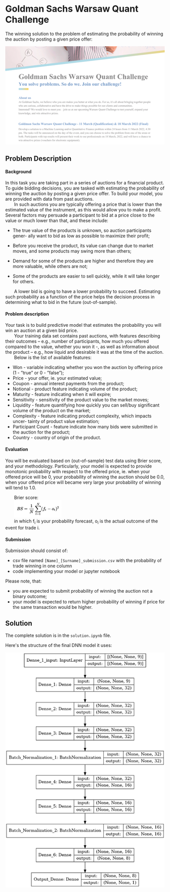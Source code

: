 # Goldman Sachs Warsaw Quant Challenge
The winning solution to the problem of estimating the probability of winning the auction by posting a given price offer:

<img src='img/quant.png'>

## Problem Description

#### Background
In this task you are taking part in a series of auctions for a financial product.
To guide bidding decisions, you are tasked with estimating the probability of
winning the auction by posting a given price offer. To build your model, you
are provided with data from past auctions.<br>
&emsp;&emsp;In such auctions you are typically offering a price that is lower than the
estimated value of the instrument, as this would allow you to make a profit.
Several factors may persuade a participant to bid at a price close to the value
or much lower than that, and these include:

* The true value of the products is unknown, so auction participants gener-
ally want to bid as low as possible to maximize their profit;

* Before you receive the product, its value can change due to market moves,
and some products may swing more than others;

* Demand for some of the products are higher and therefore they are more
valuable, while others are not;

* Some of the products are easier to sell quickly, while it will take longer for
others.

&emsp;&emsp;A lower bid is going to have a lower probability to succeed. Estimating such
probability as a function of the price helps the decision process in determining
what to bid in the future (out-of-sample).

#### Problem description
Your task is to build predictive model that estimates the probability you will
win an auction at a given bid price.<br>
&emsp;&emsp;Your training data set contains past auctions, with features describing their
outcomes – e.g., number of participants, how much you offered compared to the
value, whether you won it -, as well as information about the product – e.g.,
how liquid and desirable it was at the time of the auction.<br>
&emsp;&emsp;Below is the list of available features:
* Won - variable indicating whether you won the auction by offering price
(1 - ”true” or 0 - ”false”);
* Price - your offer, ie. your estimated value;
* Coupon - annual interest payments from the product;
* Notional - product feature indicating volume of the product;
* Maturity - feature indicating when it will expire;
* Sensitivity - sensitivity of the product value to the market moves;
* Liquidity - feature quantifying how quickly you can sell/buy significant
volume of the product on the market;
* Complexity - feature indicating product complexity, which impacts uncer-
tainty of product value estimation;
* Participant Count - feature indicate how many bids were submitted in the
auction for the product;
* Country - country of origin of the product.

#### Evaluation
You will be evaluated based on (out-of-sample) test data using Brier score, and
your methodology. Particularly, your model is expected to provide monotonic
probability with respect to the offered price, ie. when your offered price will
be 0, your probability of winning the auction should be 0.0, when your offered
price will became very large your probability of winning will tend to 1.0.<br>

&emsp;&emsp;Brier score: <br>
&emsp;&emsp;<img src='img/brier-score.png' width=150px> <br>
&emsp;&emsp;in which f<sub>i</sub> is your probability forecast, o<sub>i</sub> is the actual outcome of the event for trade i.

#### Submission
Submission should consist of:
* csv file named `[Name]_[Surname]_submission.csv` with the probability of
trade winning in one column
* code implementing your model or jupyter notebook

Please note, that:
* you are expected to submit probability of winning the auction not a binary
outcome;
* your model is expected to return higher probability of winning if price for
the same transaction would be higher.

## Solution
The complete solution is in the `solution.ipynb` file.

Here's the structure of the final DNN model it uses:

<p align="center">
<img src='img/plot.png' width=600px>
</p>


